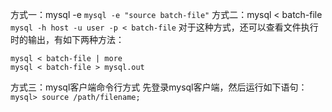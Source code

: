 方式一：mysql -e
`mysql -e "source batch-file"`
方式二：mysql < batch-file
`mysql -h host -u user -p < batch-file`
对于这种方式，还可以查看文件执行时的输出，有如下两种方法：
```
mysql < batch-file | more
mysql < batch-file > mysql.out
```
方式三：mysql客户端命令行方式
先登录mysql客户端，然后运行如下语句：
`mysql> source /path/filename;`